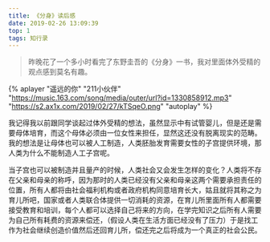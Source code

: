 ```yaml
---
title: 《分身》读后感
date: 2019-02-26 13:09:39
top: 1
tags: 知行录
---
```


> 昨晚花了一个多小时看完了东野圭吾的《分身》一书，我对里面体外受精的观点感到莫名有趣。

{% aplayer "遥远的你" "211小伙伴" "https://music.163.com/song/media/outer/url?id=1330858912.mp3" "https://s2.ax1x.com/2019/02/27/kTSqeO.png" "autoplay" %}

我记得我以前跟同学谈起过体外受精的想法，虽然显示中有试管婴儿，但是还是需要母体培育，而这个母体必须由一位女性来担任，显然这还没有脱离现实的范畴。我的想法是让母体也可以被人工制造，人类胚胎发育需要女性的子宫提供环境，那人类为什么不能制造人工子宫呢。

当子宫也可以被制造并且量产的时候，人类社会又会发生怎样的变化？人类将不存在父亲和母亲的称呼，因为那时的人类已经没有父亲和母亲这两个需要承担责任的位置，所有人都将由社会福利机构或者政府机构同意培育长大，姑且就将其称之为育儿所吧，国家或者人类联合体提供一切消耗的资源，在育儿所里面所有人都需要接受教育和培训，每个人都可以选择自己将来的方向，在学完知识之后所有人需要为自己所有耗费的资源来偿还，（假设人类在生活方面已经没有了压力）于是找工作为社会继续创造价值然后还回育儿所，偿还完之后将成为一个真正的社会公民。